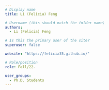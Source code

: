 ```yaml
---
# Display name
title: Li (Felicia) Feng

# Username (this should match the folder name)
authors:
  - Li (Felicia) Feng

# Is this the primary user of the site?
superuser: false

website: "https://felicia35.github.io/"

# Role/position
role: Fall/22-

user_groups:
  - Ph.D. Students
---
```

